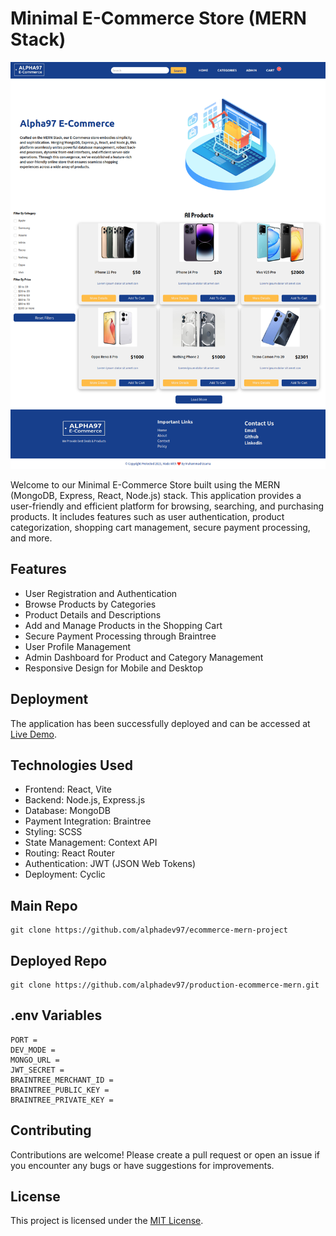 # Minimal E-Commerce Store (MERN Stack)

![Project Preview](./client/src/assets/preview.png)

Welcome to our Minimal E-Commerce Store built using the MERN (MongoDB, Express, React, Node.js) stack. This application provides a user-friendly and efficient platform for browsing, searching, and purchasing products. It includes features such as user authentication, product categorization, shopping cart management, secure payment processing, and more.

## Features

- User Registration and Authentication
- Browse Products by Categories
- Product Details and Descriptions
- Add and Manage Products in the Shopping Cart
- Secure Payment Processing through Braintree
- User Profile Management
- Admin Dashboard for Product and Category Management
- Responsive Design for Mobile and Desktop

## Deployment

The application has been successfully deployed and can be accessed at [Live Demo](https://drab-gold-narwhal-gown.cyclic.cloud/).

## Technologies Used

- Frontend: React, Vite
- Backend: Node.js, Express.js
- Database: MongoDB
- Payment Integration: Braintree
- Styling: SCSS
- State Management: Context API
- Routing: React Router
- Authentication: JWT (JSON Web Tokens)
- Deployment: Cyclic

## Main Repo

```
git clone https://github.com/alphadev97/ecommerce-mern-project
```

## Deployed Repo

```
git clone https://github.com/alphadev97/production-ecommerce-mern.git
```

## .env Variables

```
PORT =
DEV_MODE =
MONGO_URL =
JWT_SECRET =
BRAINTREE_MERCHANT_ID =
BRAINTREE_PUBLIC_KEY =
BRAINTREE_PRIVATE_KEY =
```

## Contributing

Contributions are welcome! Please create a pull request or open an issue if you encounter any bugs or have suggestions for improvements.

## License

This project is licensed under the [MIT License](./LICENSE).
